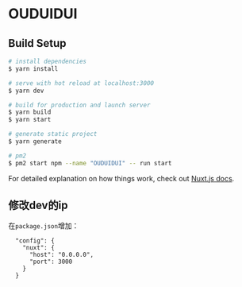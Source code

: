 # OUDUIDUI

## Build Setup

```bash
# install dependencies
$ yarn install

# serve with hot reload at localhost:3000
$ yarn dev

# build for production and launch server
$ yarn build
$ yarn start

# generate static project
$ yarn generate

# pm2
$ pm2 start npm --name "OUDUIDUI" -- run start
```

For detailed explanation on how things work, check out [Nuxt.js docs](https://nuxtjs.org).

## 修改dev的ip
在`package.json`增加：
```
  "config": {
    "nuxt": {
      "host": "0.0.0.0",
      "port": 3000
    }
  }
```
